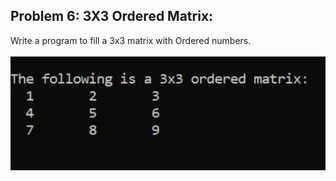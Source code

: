 ## Problem 6: 3X3 Ordered Matrix:

Write a program to fill a 3x3 matrix with Ordered numbers.
<br><br> <img src = "problem6.png" alt = "problem 6 output example">

